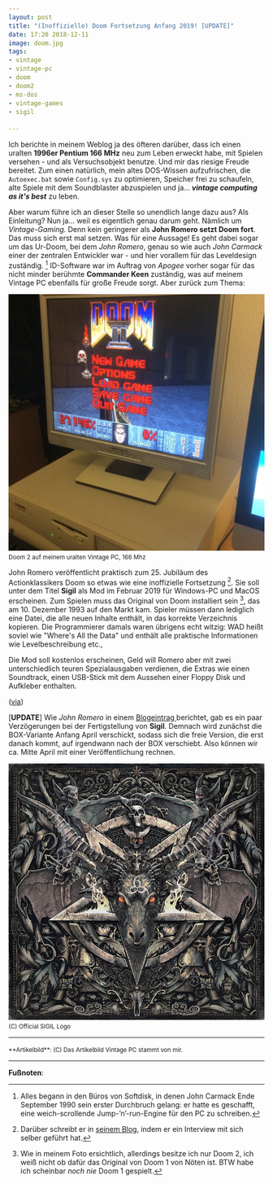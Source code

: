 ```yaml
---
layout: post
title: "(Inoffizielle) Doom Fortsetzung Anfang 2019! [UPDATE]"
date: 17:20 2018-12-11
image: doom.jpg
tags:
- vintage
- vintage-pc
- doom
- doom2
- ms-dos
- vintage-games
- sigil

---
```

Ich berichte in meinem Weblog ja des öfteren darüber, dass ich einen uralten **1996er Pentium 166 MHz** neu zum Leben erweckt habe, mit Spielen versehen - und als Versuchsobjekt benutze. Und mir das riesige Freude bereitet. Zum einen natürlich, mein altes DOS-Wissen aufzufrischen, die <code>Autoexec.bat</code> sowie <code>Config.sys</code> zu optimieren, Speicher frei zu schaufeln, alte Spiele mit dem Soundblaster abzuspielen und ja… **_vintage computing as it's best_** zu leben. <!--more-->

Aber warum führe ich an dieser Stelle so unendlich lange dazu aus? Als Einleitung? Nun ja… weil es eigentlich genau darum geht. Nämlich um _Vintage-Gaming_. Denn kein geringerer als **John Romero setzt Doom fort**. Das muss sich erst mal setzen. Was für eine Aussage! Es geht dabei sogar um das Ur-Doom, bei dem _John Romero_, genau so wie auch _John Carmack_ einer der zentralen Entwickler war - und hier vorallem für das Leveldesign zuständig. [^1] ID-Software war im Auftrag von _Apogee_ vorher sogar für das nicht minder berühmte **Commander Keen** zuständig, was auf meinem Vintage PC ebenfalls für große Freude sorgt. Aber zurück zum Thema:

![Doom 2 Vintage PC](/assets/2018/doom-vintage1.jpg)
<small>Doom 2 auf meinem uralten Vintage PC, 166 Mhz</small>

John Romero veröffentlicht praktisch zum 25. Jubiläum des Actionklassikers Doom so etwas wie eine inoffizielle Fortsetzung [^3]. Sie soll unter dem Titel **Sigil** als Mod im Februar 2019 für Windows-PC und MacOS erscheinen. Zum Spielen muss das Original von Doom installiert sein [^2], das am 10. Dezember 1993 auf den Markt kam. Spieler müssen dann lediglich eine Datei, die alle neuen Inhalte enthält, in das korrekte Verzeichnis kopieren. Die Programmierer damals waren übrigens echt witzig: WAD heißt soviel wie "Where's All the Data" und enthält alle praktische Informationen wie Levelbeschreibung etc.,

Die Mod soll kostenlos erscheinen, Geld will Romero aber mit zwei unterschiedlich teuren Spezialausgaben verdienen, die Extras wie einen Soundtrack, einen USB-Stick mit dem Aussehen einer Floppy Disk und Aufkleber enthalten.

([via](https://www.golem.de/news/sigil-john-romero-setzt-doom-fort-1812-138179.html))

[**UPDATE**] Wie _John Romero_ in einem [Blogeintrag ](https://rome.ro/news/2019/2/16/sigil-update) berichtet, gab es ein paar Verzögerungen bei der Fertigstellung von **Sigil**. Demnach wird zunächst die BOX-Variante Anfang April verschickt, sodass sich die freie Version, die erst danach kommt, auf irgendwann nach der BOX verschiebt. Also können wir ca. Mitte April mit einer Veröffentlichung rechnen.

![Sigil Doom](/content/images/sigil.jpg "Sigil Doom")
<small>(C) Official SIGIL Logo</small>

---

<small>
**Artikelbild**: (C) Das Artikelbild Vintage PC stammt von mir.
</small>

---

**Fußnoten**:

[^1]: Alles begann in den Büros von Softdisk, in denen John Carmack Ende September 1990 sein erster Durchbruch gelang: er hatte es geschafft, eine weich-scrollende Jump-’n’-run-Engine für den PC zu schreiben.
[^2]: Wie in meinem Foto ersichtlich, allerdings besitze ich nur Doom 2, ich weiß nicht ob dafür das Original von Doom 1 von Nöten ist. BTW habe ich scheinbar _noch_ _nie_ Doom 1 gespielt.
[^3]: Darüber schreibt er in [seinem Blog](https://www.romerogames.ie/sigil/), indem er ein Interview mit sich selber geführt hat.